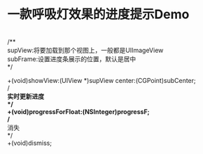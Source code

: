 一款呼吸灯效果的进度提示Demo
============
<br>
/**<br>
 supView:将要加载到那个视图上，一般都是UIImageView
 <br>
 subFrame:设置进度条展示的位置，默认是居中
 <br>
 */<br>
 
+(void)showView:(UIView *)supView center:(CGPoint)subCenter;<br>
/**<br>
 实时更新进度<br>
 */<br>
+(void)progressForFloat:(NSInteger)progressF;<br>
/**<br>
 消失<br>
 */<br>
+(void)dismiss;<br>
